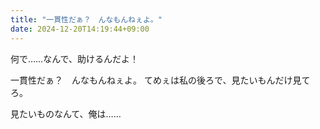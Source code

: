 ```yaml
---
title: "一貫性だぁ？　んなもんねぇよ。"
date: 2024-12-20T14:19:44+09:00
---
```

何で……なんで、助けるんだよ！

一貫性だぁ？　んなもんねぇよ。
てめぇは私の後ろで、見たいもんだけ見てろ。

見たいものなんて、俺は……
